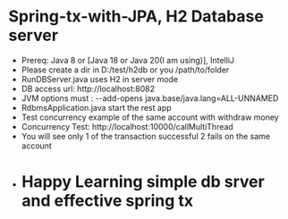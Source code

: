 # Spring-tx-with-JPA, H2 Database server

-  Prereq: Java 8 or [Java 18 or Java 20(I am using)], IntelliJ
-  Please create a dir in D:/test/h2db or you /path/to/folder
-  RunDBServer.java uses H2 in server mode
-  DB access url: http://localhost:8082
-  JVM options must : --add-opens java.base/java.lang=ALL-UNNAMED
-  RdbmsApplication.java start the rest app
-  Test concurrency example of the same account with withdraw money
-  Concurrency Test: http://localhost:10000/callMultiThread
-  You will see only 1 of the transaction successful 2 fails on the same account
- # Happy Learning simple db srver and effective spring tx 
